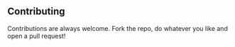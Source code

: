 ## Contributing

Contributions are always welcome. Fork the repo, do whatever you like and open a pull request!

